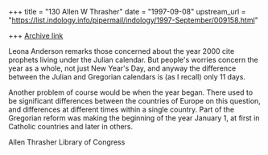 +++
title = "130 Allen W Thrasher"
date = "1997-09-08"
upstream_url = "https://list.indology.info/pipermail/indology/1997-September/009158.html"

+++
[Archive link](https://list.indology.info/pipermail/indology/1997-September/009158.html)

Leona Anderson remarks those concerned about the year 2000 cite
prophets living under the Julian calendar.  But people's worries
concern the year as a whole, not just New Year's Day, and anyway
the difference between the Julian and Gregorian calendars is (as I
recall) only 11 days.

Another problem of course would be when the year began.  There
used to be significant differences between the countries of Europe
on this question, and differences at different times within a single
country.  Part of the Gregorian reform was making the beginning of
the year January 1, at first in Catholic countries and later in others.


Allen Thrasher
Library of Congress





